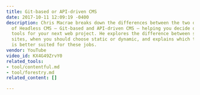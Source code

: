 ```yaml
---
title: Git-based or API-driven CMS
date: 2017-10-11 12:09:19 -0400
description: Chris Macrae breaks down the differences between the two different types
  of Headless CMS — Git-based and API-driven CMS — helping you decide on the right
  tools for your next web project. He explores the difference between static and dynamic
  sites, when you should choose static or dynamic, and explains which type of CMS
  is better suited for these jobs.
vendor: YouTube
video_id: KX4G49ZrvY0
related_tools:
- tool/contentful.md
- tool/forestry.md
related_content: []

---
```

